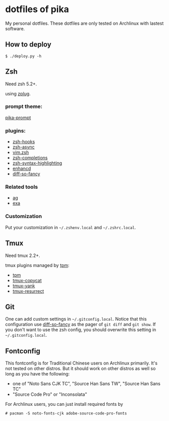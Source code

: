 # dotfiles of pika

My personal dotfiles.
These dotfiles are only tested on Archlinux with lastest software.

## How to deploy
```
$ ./deploy.py -h
```

## Zsh

Need zsh 5.2+.

using [zplug](https://github.com/b4b4r07/zplug).

### prompt theme:
[pika-prompt](https://github.com/leomao/pika-prompt)

### plugins:

- [zsh-hooks](https://github.com/leomao/zsh-hooks)
- [zsh-async](https://github.com/mafredri/zsh-async)
- [vim.zsh](https://github.com/leomao/vim.zsh)
- [zsh-completions](https://github.com/zsh-users/zsh-completions)
- [zsh-syntax-highlighting](https://github.com/zsh-users/zsh-syntax-highlighting)
- [enhancd](https://github.com/b4b4r07/enhancd)
- [diff-so-fancy](https://github.com/so-fancy/diff-so-fancy)

### Related tools

- [ag](https://github.com/ggreer/the_silver_searcher)
- [exa](https://github.com/ogham/exa)

### Customization

Put your customization in `~/.zshenv.local` and `~/.zshrc.local`.

## Tmux

Need tmux 2.2+.

tmux plugins managed by [tpm](https://github.com/tmux-plugins/tpm):
- [tpm](https://github.com/tmux-plugins/tpm)
- [tmux-copycat](https://github.com/tmux-plugins/tmux-copycat)
- [tmux-yank](https://github.com/tmux-plugins/tmux-yank)
- [tmux-resurrect](https://github.com/tmux-plugins/tmux-resurrect)

## Git

One can add custom settings in `~/.gitconfig.local`.
Notice that this configuration use [diff-so-fancy](https://github.com/so-fancy/diff-so-fancy)
as the pager of `git diff` and `git show`. If you don't want to use the
zsh config, you should overwrite this setting in `~/.gitconfig.local`.

## Fontconfig

This fontconfig is for Traditional Chinese users on Archlinux primarily.
It's not tested on other distros. But it should work on other distros as well
so long as you have the following:

- one of "Noto Sans CJK TC", "Source Han Sans TW", "Source Han Sans TC"
- "Source Code Pro" or "Inconsolata"

For Archlinux users, you can just install required fonts by
```console
# pacman -S noto-fonts-cjk adobe-source-code-pro-fonts
```
